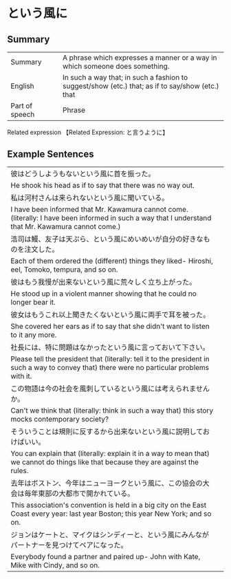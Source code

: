 # という風に

## Summary

<table><tr>   <td>Summary<td>   <td>A phrase which expresses a manner or a way in which someone does something.</td><tr><tr>   <td>English<td>   <td>In such a way that; in such a fashion to suggest/show (etc.) that; as if to say/show (etc.) that</td><tr><tr>   <td>Part of speech<td>   <td>Phrase</td><tr></table><tr>   <td>Related expression<td>   <td>【Related Expression: と言うように】</td><tr></table></table>

## Example Sentences

<table><tr><td>彼はどうしようもないという風に首を振った。<td><tr><tr><td>He shook his head as if to say that there was no way out.<td><tr><tr><td>私は河村さんは来られないという風に聞いている。<td><tr><tr><td>I have been informed that Mr. Kawamura cannot come. (literally: I have been informed in such a way that I understand that Mr. Kawamura cannot come.)<td><tr><tr><td>浩司は鰻、友子は天ぷら、という風にめいめいが自分の好きなものを注文した。<td><tr><tr><td>Each of them ordered the (different) things they liked- Hiroshi, eel, Tomoko, tempura, and so on.<td><tr><tr><td>彼はもう我慢が出来ないという風に荒々しく立ち上がった。<td><tr><tr><td>He stood up in a violent manner showing that he could no longer bear it.<td><tr><tr><td>彼女はもうこれ以上聞きたくないという風に両手で耳を被った。<td><tr><tr><td>She covered her ears as if to say that she didn't want to listen to it any more.<td><tr><tr><td>社長には、特に問題はなかったという風に言っておいて下さい。<td><tr><tr><td>Please tell the president that (literally: tell it to the president in such a way to convey that) there were no particular problems with it.<td><tr><tr><td>この物語は今の社会を風刺しているという風には考えられませんか。<td><tr><tr><td>Can't we think that (literally: think in such a way that) this story mocks contemporary society?<td><tr><tr><td>そういうことは規則に反するから出来ないという風に説明しておけばいい。<td><tr><tr><td>You can explain that (literally: explain it in a way to mean that) we cannot do things like that because they are against the rules.<td><tr><tr><td>去年はボストン、今年はニューヨークという風に、この協会の大会は毎年東部の大都市で開かれている。<td><tr><tr><td>This association's convention is held in a big city on the East Coast every year: last year Boston; this year New York; and so on.<td><tr><tr><td>ジョンはケートと、マイクはシンディーと、という風にみんながパートナーを見つけてペアになった。<td><tr><tr><td>Everybody found a partner and paired up- John with Kate, Mike with Cindy, and so on.<td><tr></table>

